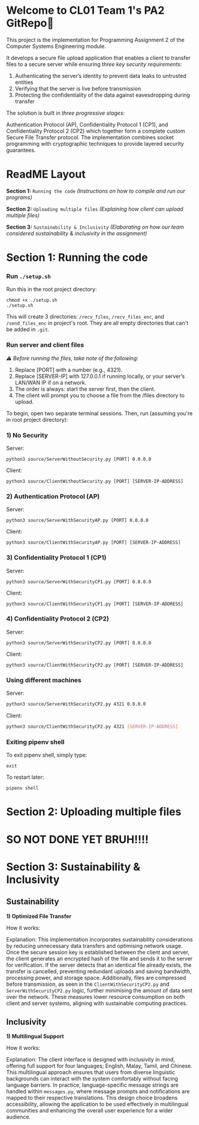 # Welcome to CL01 Team 1's PA2 GitRepo🥳
This project is the implementation for Programming Assignment 2 of the Computer Systems Engineering module. 

It develops a secure file upload application that enables a client to transfer files to a secure server while ensuring *three key security requirements:*

1) Authenticating the server’s identity to prevent data leaks to untrusted entities
2) Verifying that the server is live before transmission
3) Protecting the confidentiality of the data against eavesdropping during transfer

The solution is built in *three progressive stages:*

Authentication Protocol (AP), Confidentiality Protocol 1 (CP1), and Confidentiality Protocol 2 (CP2) which together form a complete custom Secure File Transfer protocol. 
The implementation combines socket programming with cryptographic techniques to provide layered security guarantees.

# ReadME Layout
**Section 1:** `Running the code` *(Instructions on how to compile and run our programs)*

**Section 2:** `Uploading multiple files` *(Explaining how client can upload multiple files)*

**Section 3:** `Sustainability & Inclusivity` *(Elaborating on how our team considered sustainability & inclusivity in the assignment)*

# Section 1: Running the code

### Run `./setup.sh`

Run this in the root project directory:

```
chmod +x ./setup.sh
./setup.sh
```

This will create 3 directories: `/recv_files`, `/recv_files_enc`, and `/send_files_enc` in project's root. They are all empty directories that can't be added in `.git`.

### Run server and client files

*⚠️ Before running the files, take note of the following:*

1. Replace [PORT] with a number (e.g., 4321).
2. Replace [SERVER-IP] with 127.0.0.1 if running locally, or your server’s LAN/WAN IP if on a network.
3. The order is always: start the server first, then the client.
4. The client will prompt you to choose a file from the /files directory to upload.

To begin, open two separate terminal sessions. Then, run (assuming you're in root project directory):

### 1) No Security

Server:

```
python3 source/ServerWithoutSecurity.py [PORT] 0.0.0.0
```

Client:

```
python3 source/ClientWithoutSecurity.py [PORT] [SERVER-IP-ADDRESS]
```

### 2) Authentication Protocol (AP)

Server:

```
python3 source/ServerWithSecurityAP.py [PORT] 0.0.0.0
```

Client:

```
python3 source/ClientWithSecurityAP.py [PORT] [SERVER-IP-ADDRESS]
```

### 3) Confidentiality Protocol 1 (CP1)

Server:

```
python3 source/ServerWithSecurityCP1.py [PORT] 0.0.0.0
```

Client:

```
python3 source/ClientWithSecurityCP1.py [PORT] [SERVER-IP-ADDRESS]
```

### 4) Confidentiality Protocol 2 (CP2)

Server:

```
python3 source/ServerWithSecurityCP2.py [PORT] 0.0.0.0
```

Client:

```
python3 source/ClientWithSecurityCP2.py [PORT] [SERVER-IP-ADDRESS]
```

### Using different machines

Server:

```sh
python3 source/ServerWithSecurityCP2.py 4321 0.0.0.0
```

Client:

```sh
python3 source/ClientWithSecurityCP2.py 4321 [SERVER-IP-ADDRESS]
```

### Exiting pipenv shell

To exit pipenv shell, simply type:

```
exit
```

To restart later:

```
pipenv shell
```

# Section 2: Uploading multiple files

# SO NOT DONE YET BRUH!!!!

# Section 3: Sustainability & Inclusivity

## Sustainability 

**1) Optimized File Transfer**

How it works: 

Explanation: This implementation incorporates sustainability considerations by reducing unnecessary data transfers and optimising network usage. 
Once the secure session key is established between the client and server, the client generates an encrypted hash of the file and sends it to the server for verification. 
If the server detects that an identical file already exists, the transfer is cancelled, preventing redundant uploads and saving bandwidth, processing power, and storage space. 
Additionally, files are compressed before transmission, as seen in the `ClientWithSecurityCP2.py` and `ServerWithSecurityCP2.py` logic, further minimising the amount of data sent over the network. 
These measures lower resource consumption on both client and server systems, aligning with sustainable computing practices.

## Inclusivity 

**1) Multilingual Support**

How it works: 

Explanation: The client interface is designed with inclusivity in mind, offering full support for four languages; English, Malay, Tamil, and Chinese. 
This multilingual approach ensures that users from diverse linguistic backgrounds can interact with the system comfortably without facing language barriers.
In practice, language-specific message strings are handled within `messages.py`, where message prompts and notifications are mapped to their respective translations. 
This design choice broadens accessibility, allowing the application to be used effectively in multilingual communities and enhancing the overall user experience for a wider audience.
